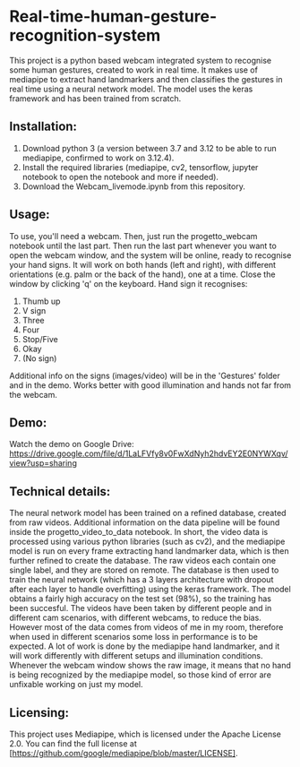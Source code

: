 # Real-time-human-gesture-recognition-system
This project is a python based webcam integrated system to recognise some human gestures, created to work in real time.
It makes use of mediapipe to extract hand landmarkers and then classifies the gestures in real time using a neural network model. 
The model uses the keras framework and has been trained from scratch.

## Installation:
1. Download python 3 (a version between 3.7 and 3.12 to be able to run mediapipe, confirmed to work on 3.12.4).
2. Install the required libraries (mediapipe, cv2, tensorflow, jupyter notebook to open the notebook and more if needed).
3. Download the Webcam_livemode.ipynb from this repository.

## Usage:
To use, you'll need a webcam. Then, just run the progetto_webcam notebook until the last part.
Then run the last part whenever you want to open the webcam window, and the system will be online, ready to recognise your hand signs. It will work on both hands (left and right), with different orientations (e.g. palm or the back of the hand), one at a time.
Close the window by clicking 'q' on the keyboard.
Hand sign it recognises:
1. Thumb up
2. V sign
3. Three
4. Four
5. Stop/Five
6. Okay
7. (No sign)

Additional info on the signs (images/video) will be in the 'Gestures' folder and in the demo.
Works better with good illumination and hands not far from the webcam.

## Demo:
Watch the demo on Google Drive: https://drive.google.com/file/d/1LaLFVfy8v0FwXdNyh2hdvEY2E0NYWXqv/view?usp=sharing

## Technical details:
The neural network model has been trained on a refined database, created from raw videos. Additional information on the data pipeline will be found inside the progetto_video_to_data notebook.
In short, the video data is processed using various python libraries (such as cv2), and the mediapipe model is run on every frame extracting hand landmarker data, which is then further refined to create the database.
The raw videos each contain one single label, and they are stored on remote.
The database is then used to train the neural network (which has a 3 layers architecture with dropout after each layer to handle overfitting) using the keras framework.
The model obtains a fairly high accuracy on the test set (98%), so the training has been succesful.
The videos have been taken by different people and in different cam scenarios, with different webcams, to reduce the bias.
However most of the data comes from videos of me in my room, therefore when used in different scenarios some loss in performance is to be expected.
A lot of work is done by the mediapipe hand landmarker, and it will work differently with different setups and illumination conditions. 
Whenever the webcam window shows the raw image, it means that no hand is being recognized by the mediapipe model, so those kind of error are unfixable working on just my model.

## Licensing:
This project uses Mediapipe, which is licensed under the Apache License 2.0. You can find the full license at [https://github.com/google/mediapipe/blob/master/LICENSE].
